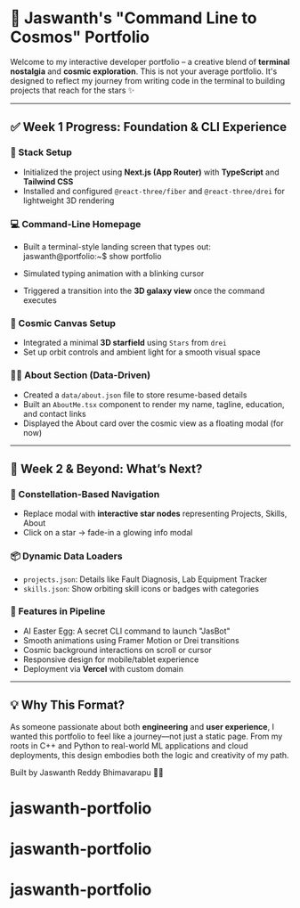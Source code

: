 # 🚀 Jaswanth's "Command Line to Cosmos" Portfolio

Welcome to my interactive developer portfolio – a creative blend of **terminal nostalgia** and **cosmic exploration**. This is not your average portfolio. It's designed to reflect my journey from writing code in the terminal to building projects that reach for the stars ✨

---

## ✅ Week 1 Progress: Foundation & CLI Experience

### 🧱 Stack Setup

- Initialized the project using **Next.js (App Router)** with **TypeScript** and **Tailwind CSS**
- Installed and configured `@react-three/fiber` and `@react-three/drei` for lightweight 3D rendering

### 💻 Command-Line Homepage

- Built a terminal-style landing screen that types out:
  jaswanth@portfolio:~$ show portfolio

- Simulated typing animation with a blinking cursor
- Triggered a transition into the **3D galaxy view** once the command executes

### 🌌 Cosmic Canvas Setup

- Integrated a minimal **3D starfield** using `Stars` from `drei`
- Set up orbit controls and ambient light for a smooth visual space

### 👨‍🎓 About Section (Data-Driven)

- Created a `data/about.json` file to store resume-based details
- Built an `AboutMe.tsx` component to render my name, tagline, education, and contact links
- Displayed the About card over the cosmic view as a floating modal (for now)

---

## 🔭 Week 2 & Beyond: What’s Next?

### 🌠 Constellation-Based Navigation

- Replace modal with **interactive star nodes** representing Projects, Skills, About
- Click on a star → fade-in a glowing info modal

### 📦 Dynamic Data Loaders

- `projects.json`: Details like Fault Diagnosis, Lab Equipment Tracker
- `skills.json`: Show orbiting skill icons or badges with categories

### 🧠 Features in Pipeline

- AI Easter Egg: A secret CLI command to launch "JasBot"
- Smooth animations using Framer Motion or Drei transitions
- Cosmic background interactions on scroll or cursor
- Responsive design for mobile/tablet experience
- Deployment via **Vercel** with custom domain

---

## 💡 Why This Format?

As someone passionate about both **engineering** and **user experience**, I wanted this portfolio to feel like a journey—not just a static page. From my roots in C++ and Python to real-world ML applications and cloud deployments, this design embodies both the logic and creativity of my path.

Built by Jaswanth Reddy Bhimavarapu 👨‍🚀
# jaswanth-portfolio
# jaswanth-portfolio
# jaswanth-portfolio
